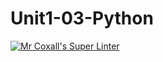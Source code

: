# Unit1-03-Python
[![Mr Coxall's Super Linter](https://github.com/ICS3U-C-Programming-ZakG/Unit1-03-Python/workflows/Mr%20Coxall's%20Super%20Linter/badge.svg)](https://github.com/ICS3U-C-Programming-ZakG/Unit1-03-Python/actions/)
